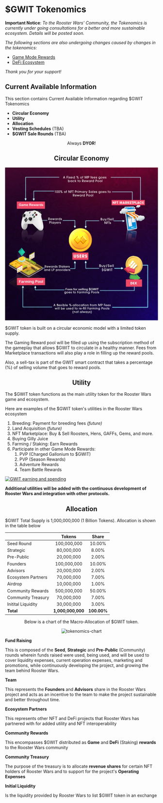 # **$GWIT Tokenomics**

**Important Notice**: _To the Rooster Wars' Community, the Tokenomics is currently under going consultations for a better and more sustainable ecosystem. Details will be posted soon._

_The following sections are also undergoing changes caused by changes in the tokenomics:_

- [Game Mode Rewards](../gameplay/game-rewards/index.md)
- [DeFi Ecosystem](../defi/index.md)

_Thank you for your support!_

## **Current Available Information**

This section contains Current Available Information regarding $GWIT Tokenomics

- **Circular Economy**
- **Utility**
- **Allocation**
- **Vesting Schedules** (TBA)
- **$GWIT Sale Rounds** (TBA)

<center>

Always **DYOR**!

## **Circular Economy**

<img src="../images/Circular-economy.png" alt="Economy" class="economy-banner">
</center>

$GWIT token is built on a circular economic model with a limited token supply.

The Gaming Reward pool will be filled up using the subscription method of the gameplay that allows $GWIT to circulate in a healthy manner. Fees from Marketplace transactions will also play a role in filling up the reward pools.

Also, a sell-tax is part of the GWIT smart contract that takes a percentage (%) of selling volume that goes to reward pools.

<center>

## **Utility**

</center>

The $GWIT token functions as the main utility token for the Rooster Wars game and ecosystem.

Here are examples of the $GWIT token's utilities in the Rooster Wars ecosystem

1.  Breeding: Payment for breeding fees _(future)_
2.  Land Acquisition _(future)_
3.  NFT Marketplace: Buy & Sell Roosters, Hens, GAFFs, Gems, and more.
4.  Buying Gilly Juice
5.  Farming / Staking: Earn Rewards
6.  Participate in other Game Mode Rewards:
    1. PVP (Charged Gallonium to $GWIT)
    2. PVP (Season Rewards)
    3. Adventure Rewards
    4. Team Battle Rewards

<a href="../../images/GWIT_earn_spend.png" target="_blank"><img src="../../images/GWIT_earn_spend.png" alt="GWIT earning and spending" class="diagram"></a>

**Additional utilities will be added with the continuous development of Rooster Wars and integration with other protocols.**

<center>

## **Allocation**

</center>

$GWIT Total Supply is 1,000,000,000 (1 Billion Tokens). Allocation is shown in the table below

<center>

|                    |     **Tokens**    |  **Share**  |
|--------------------|:-----------------:|:-----------:|
| Seed Round         |    100,000,000    |    10.00%   |
| Strategic          |     80,000,000    |    8.00%    |
| Pre-Public         |     20,000,000    |    2.00%    |
| Founders           |    100,000,000    |    10.00%   |
| Advisors           |     20,000,000    |    2.00%    |
| Ecosystem Partners |     70,000,000    |    7.00%    |
| Airdrop            |     10,000,000    |    1.00%    |
| Community Rewards  |    500,000,000    |    50.00%   |
| Community Treasury |     70,000,000    |    7.00%    |
| Initital Liquidity |     30,000,000    |    3.00%    |
|      **Total**     | **1,000,000,000** | **100.00%** |

Below is a chart of the Macro-Allocation of $GWIT token.

<img src="../../images/allocations.svg" alt="tokenomics-chart" class="tokenomics">
</center>

**Fund Raising**

This is composed of the **Seed**, **Strategic** and **Pre-Public** (Community) rounds wherein funds raised were used, being used, and will be used to cover liquidity expenses, current operation expenses, marketing and promotions, while continuously developing the project, and growing the team behind Rooster Wars.

**Team**

This represents the **Founders** and **Advisors** share in the Rooster Wars project and acts as an incentive to the team to make the project sustainable and better throughout time.

**Ecosystem Partners**

This represents other NFT and DeFi projects that Rooster Wars has partnered with for added utility and NFT interoperability

**Community Rewards**

This encompasses $GWIT distributed as **Game** and **DeFi** (Staking) **rewards** to the Rooster Wars community

**Community Treasury**

The purpose of the treasury is to allocate **revenue shares** for certain NFT holders of Rooster Wars and to support for the project's **Operating Expenses**

**Initial Liquidity**

Is the liquidity provided by Rooster Wars to list $GWIT token in an exchange

<!-- TOKENOMICS REVAMP: May 3,2022
## **Token Sale Rounds**

_“We aim to achieve a somewhat fair launch while trying to raise initial funding. Hence we narrowed down the price differences in each round.”_

</center>

### **Private Sale**

All Private Sale tokens will be transferred into a public wallet address upon contract deployment. The investors will be given 6% of the total supply of $GWIT tokens amounting to 60,000,000 $GWIT.

Vesting Schedule: 15% unlocked at TGE + Monthly vesting for 12 months

**How to Participate?**

- Minimum Investment: TBA

### **Presale 1**

10% of "Presale 1" tokens will be unlocked at TGE while the remaining 90% will be placed in a public wallet address and will be distributed to token owners in accordance with its vesting schedule: 10% TGE then Monthly for 6 months

The "Presale 1" amounts to 9% of the total supply of $GWIT tokens which is 90,000,000 $GWIT.

**How to Participate?**

- Minimum Investment: TBA
- Maximum Investment: TBA

### **Presale 2** (No Vesting Period)

"Presale 2" amounts to 1% of the total supply of $GWIT, which is 10,000,000 $GWIT, and will be unlocked on TGE.

**How to Participate?**

- Minimum Investment: None
- Maximum Investment: TBA
- Whitelisted Addresses

### **Initial DEX Offering (IDO)**

Starting price: TBA

<center>

## **Vesting Schedule**

Below is a table overview of the different vesting schedules based on $GWIT allocation.

| **Allocations** |     **Tokens**    |  **Share**  | **TGE Release** | **Cliff (Months)** | **Vesting** | **Period (Months)** |
|:---------------:|:-----------------:|:-----------:|:---------------:|:------------------:|:-----------:|:-------------------:|
| Pre-Seed        |     40,000,000    |     4.0%    |       3.0%      |         12         |    Linear   |          24         |
| Seed Round      |     80,000,000    |     8.0%    |       3.0%      |         12         |    Linear   |          24         |
| Strategic       |     50,000,000    |     5.0%    |       5.0%      |         12         |    Linear   |          18         |
| Pre-Public      |     10,000,000    |     1.0%    |      20.0%      |                    |    Linear   |          2          |
| Marketing       |     50,000,000    |     5.0%    |       5.0%      |          1         |    Linear   |          35         |
| Team            |    130,000,000    |    13.0%    |       0.0%      |         12         |    Linear   |          24         |
| Advisors        |     20,000,000    |     2.0%    |       0.0%      |         12         |    Linear   |          24         |
| Airdrop         |     20,000,000    |     2.0%    |       0.0%      |          1         |    Linear   |          4          |
| Farming         |    100,000,000    |    10.0%    |       0.0%      |                    |    Daily*   |                     |
| Game Rewards    |    400,000,000    |    40.0%    |      35.0%      |          1         |    Linear   |          20         |
| Treasury        |     70,000,000    |     7.0%    |       0.0%      |          6         |     None    |                     |
| Dex Liquidity   |     30,000,000    |     3.0%    |      100.0%     |                    |     None    |                     |
|    **Total**    | **1,000,000,000** | **100.00%** |                 |                    |             |                     |

_\*Farming Token release starts from 0.18% of Farming tokens on Day 1 then applies 0.005% deflator each day forward._

_Airdrop tokens may be used for future airdrop activities_

</center>

-->